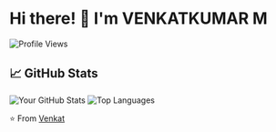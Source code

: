 # Hi there! 👋 I'm VENKATKUMAR M

![Profile Views](https://komarev.com/ghpvc/?username=venkatk-git&color=blueviolet)

## 📈 GitHub Stats

![Your GitHub Stats](https://github-readme-stats.vercel.app/api?username=venkatk-git&show_icons=true&theme=radical) ![Top Languages](https://github-readme-stats.vercel.app/api/top-langs/?username=venkatk-git&layout=compact&theme=radical)

⭐️ From [Venkat](https://github.com/venkatk-git)
